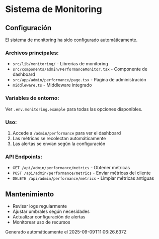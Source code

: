 # Sistema de Monitoring

## Configuración

El sistema de monitoring ha sido configurado automáticamente.

### Archivos principales:
- `src/lib/monitoring/` - Librerías de monitoring
- `src/components/admin/PerformanceMonitor.tsx` - Componente de dashboard
- `src/app/admin/performance/page.tsx` - Página de administración
- `middleware.ts` - Middleware integrado

### Variables de entorno:
Ver `.env.monitoring.example` para todas las opciones disponibles.

### Uso:
1. Accede a `/admin/performance` para ver el dashboard
2. Las métricas se recolectan automáticamente
3. Las alertas se envían según la configuración

### API Endpoints:
- `GET /api/admin/performance/metrics` - Obtener métricas
- `POST /api/admin/performance/metrics` - Enviar métricas del cliente
- `DELETE /api/admin/performance/metrics` - Limpiar métricas antiguas

## Mantenimiento

- Revisar logs regularmente
- Ajustar umbrales según necesidades
- Actualizar configuración de alertas
- Monitorear uso de recursos

Generado automáticamente el 2025-09-09T11:06:26.637Z
